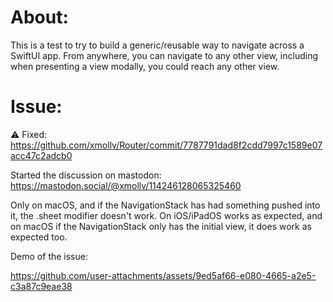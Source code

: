 # About:
This is a test to try to build a generic/reusable way to navigate across a SwiftUI app. From anywhere, you can navigate to any other view, including when presenting a view modally, you could reach any other view.

# Issue:
⚠️ Fixed: https://github.com/xmollv/Router/commit/7787791dad8f2cdd7997c1589e07acc47c2adcb0


Started the discussion on mastodon: https://mastodon.social/@xmollv/114246128065325460


Only on macOS, and if the NavigationStack has had something pushed into it, the .sheet modifier doesn't work. On iOS/iPadOS works as expected, and on macOS if the NavigationStack only has the initial view, it does work as expected too.

Demo of the issue:


https://github.com/user-attachments/assets/9ed5af66-e080-4665-a2e5-c3a87c9eae38

